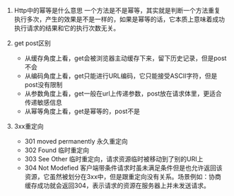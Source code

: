 1.  Http中的幂等是什么意思
    一个方法是不是幂等，其实就是判断一个方法重复执行多次，产生的效果是不是一样的，如果是幂等的话，它本质上意味着成功执行请求的结果和它的执行次数无关。

2.  get post区别
    * 从缓存角度上看，get会被浏览器主动缓存下来，留下历史记录，但是post不会
    * 从编码角度上看，get只能进行URL编码，它只能接受ASCII字符，但是post没有限制
    * 从参数角度上看，get一般在url上传递参数，post放在请求体里，更适合传递敏感信息
    * 从幂等角度上看，get是幂等的，post不是


3. 3xx重定向
    * 301 moved permanently 永久重定向
    * 302 Found 临时重定向
    * 303 See Other 临时重定向，请求资源临时被移动到了别的URI上
    * 304 Not Modefied  客户端带条件请求时虽未满足条件但是也允许返回该资源，它虽然被划分在3xx中，但是跟重定向没有关系。场景例如：协商缓存成功就会返回304，表示请求的资源在服务器上并未发送请求。